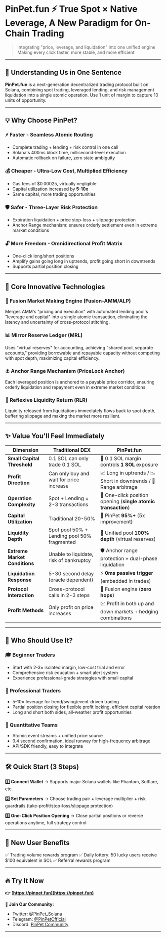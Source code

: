 # PinPet.fun ⚡ True Spot × Native Leverage, A New Paradigm for On-Chain Trading

> Integrating "price, leverage, and liquidation" into one unified engine
> Making every click faster, more stable, and more efficient

---

## 🎯 Understanding Us in One Sentence

**PinPet.fun** is a next-generation decentralized trading protocol built on Solana, combining spot trading, leveraged lending, and risk management liquidation into a single atomic operation. Use 1 unit of margin to capture 10 units of opportunity.

---

## 💡 Why Choose PinPet?

### ⚡ **Faster** - Seamless Atomic Routing
- Complete trading + lending + risk control in one call
- Solana's 400ms block time, millisecond-level execution
- Automatic rollback on failure, zero state ambiguity

### 💰 **Cheaper** - Ultra-Low Cost, Multiplied Efficiency
- Gas fees of $0.00025, virtually negligible
- Capital utilization increased by **5-10x**
- Same capital, more trading opportunities

### 🛡️ **Safer** - Three-Layer Risk Protection
- Expiration liquidation + price stop-loss + slippage protection
- Anchor Range mechanism: ensures orderly settlement even in extreme market conditions

### 🔓 **More Freedom** - Omnidirectional Profit Matrix
- One-click long/short positions
- Amplify gains going long in uptrends, profit going short in downtrends
- Supports partial position closing

---

## 🚀 Core Innovative Technologies

### 🔧 **Fusion Market Making Engine** (Fusion-AMM/ALP)
Merges AMM's "pricing and execution" with automated lending pool's "leverage and capital" into a single atomic transaction, eliminating the latency and uncertainty of cross-protocol stitching.

### 📊 **Mirror Reserve Ledger** (MRL)
Uses "virtual reserves" for accounting, achieving "shared pool, separate accounts," providing borrowable and repayable capacity without competing with spot depth, maximizing capital efficiency.

### ⚓ **Anchor Range Mechanism** (PriceLock Anchor)
Each leveraged position is anchored to a payable price corridor, ensuring orderly liquidation and repayment even in extreme market conditions.

### 🔄 **Reflexive Liquidity Return** (RLR)
Liquidity released from liquidations immediately flows back to spot depth, buffering slippage and making the market more resilient.

---

## ✨ Value You'll Feel Immediately

| Dimension | Traditional DEX | PinPet.fun |
|-----|---------|-----------|
| **Small Capital Threshold** | 0.1 SOL can only trade 0.1 SOL | 🎁 0.1 SOL margin controls **1 SOL** exposure |
| **Profit Direction** | Can only buy and wait for price increase | 📈 Long in uptrends / 📉 Short in downtrends / 🌊 Range arbitrage |
| **Operation Complexity** | Spot + Lending = 2-3 transactions | 🎯 One-click position opening (**single atomic transaction**) |
| **Capital Utilization** | Traditional 20-50% | 🚀 PinPet **95%+** (5x improvement) |
| **Liquidity Depth** | Spot pool 50% + Lending pool 50% fragmented | 🌊 Unified pool **100% depth** (virtual reserves) |
| **Extreme Market Conditions** | Unable to liquidate, risk of bankruptcy | 🛡️ Anchor range protection + dual-phase liquidation |
| **Liquidation Response** | 5-30 second delay (oracle dependent) | ⚡ **0ms passive trigger** (embedded in trades) |
| **Protocol Interaction** | Cross-protocol calls in 2-3 steps | 🔗 Fusion engine (**zero hops**) |
| **Profit Methods** | Only profit on price increases | 💹 Profit in both up and down markets + hedging combinations |


---

## 🎯 Who Should Use It?

### 🎓 **Beginner Traders**
- Start with 2-3× isolated margin, low-cost trial and error
- Comprehensive risk education + smart alert system
- Experience professional-grade strategies with small capital

### 💼 **Professional Traders**
- 5-10× leverage for trend/swing/event-driven trading
- Partial position closing for flexible profit locking, efficient capital rotation
- Long and short both sides, all-weather profit opportunities

### 🤖 **Quantitative Teams**
- Atomic event streams + unified price source
- 0.4 second confirmation, ideal runway for high-frequency arbitrage
- API/SDK friendly, easy to integrate

---

## 🛠️ Quick Start (3 Steps)

**1️⃣ Connect Wallet**
→ Supports major Solana wallets like Phantom, Solflare, etc.

**2️⃣ Set Parameters**
→ Choose trading pair + leverage multiplier + risk guardrails (take-profit/stop-loss/slippage protection)

**3️⃣ One-Click Position Opening**
→ Close partial positions or reverse operations anytime, full strategy control

---

## 🎁 New User Benefits

✅ Trading volume rewards program
✅ Daily lottery: 50 lucky users receive $100 equivalent in SOL
✅ Referral rewards program

---

## 🔥 Try It Now

**👉 [https://pinpet.fun](https://pinpet.fun)**

**📱 Join Our Community:**
- Twitter: [@PinPet_Solana](https://twitter.com/PinPet_Solana)
- Telegram: [@PinPetOfficial](https://t.me/PinPetOfficial)
- Discord: [PinPet Community](https://discord.gg/pinpet)

---


